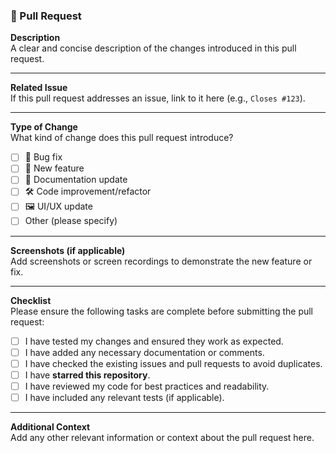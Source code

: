 
### 🚀 Pull Request

**Description**  
A clear and concise description of the changes introduced in this pull request.

---

**Related Issue**  
If this pull request addresses an issue, link to it here (e.g., `Closes #123`).

---

**Type of Change**  
What kind of change does this pull request introduce?  
- [ ] 🐛 Bug fix  
- [ ] 🚀 New feature  
- [ ] 📄 Documentation update  
- [ ] 🛠️ Code improvement/refactor  
- [ ] 🖼️ UI/UX update  
- [ ] Other (please specify)

---

**Screenshots (if applicable)**  
Add screenshots or screen recordings to demonstrate the new feature or fix.

---

**Checklist**  
Please ensure the following tasks are complete before submitting the pull request:  
- [ ] I have tested my changes and ensured they work as expected.  
- [ ] I have added any necessary documentation or comments.  
- [ ] I have checked the existing issues and pull requests to avoid duplicates.  
- [ ] I have **starred this repository**.  
- [ ] I have reviewed my code for best practices and readability.  
- [ ] I have included any relevant tests (if applicable).

---

**Additional Context**  
Add any other relevant information or context about the pull request here.
